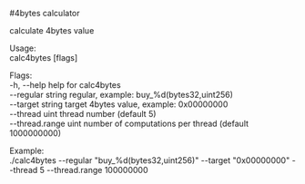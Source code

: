 #4bytes calculator

calculate 4bytes value  

Usage:  
calc4bytes [flags]  

Flags:  
-h, --help                help for calc4bytes  
--regular string      regular, example: buy_%d(bytes32,uint256)  
--target string       target 4bytes value, example: 0x00000000  
--thread uint         thread number (default 5)  
--thread.range uint   number of computations per thread (default 1000000000)   



Example:  
./calc4bytes --regular "buy_%d(bytes32,uint256)" --target "0x00000000" --thread 5 --thread.range 100000000